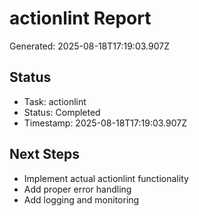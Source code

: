 # actionlint Report

Generated: 2025-08-18T17:19:03.907Z

## Status
- Task: actionlint
- Status: Completed
- Timestamp: 2025-08-18T17:19:03.907Z

## Next Steps
- Implement actual actionlint functionality
- Add proper error handling
- Add logging and monitoring
